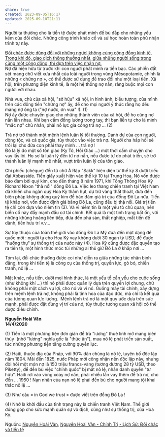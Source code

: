 ```yaml
---
share: true
created: 2023-09-05T16:17
updated: 2025-09-18T21:11
---
```

Người ta thường cho là tiền tệ được phát minh để bù đắp cho những yếu kém của đổi chác. Những công trình khảo cổ và sử học hoàn toàn phủ nhận trình tự này.  
  
[Đổi chác được dùng đối với những người không cùng cộng đồng kinh tế. Trong khi đó, giao dịch thông thường nhất, giữa những người sống trong cùng một cộng đồng, thì dựa trên việc nhận nợ.](../Nh%E1%BB%AFng%20ng%C6%B0%E1%BB%9Di%20kh%C3%B4ng%20c%C3%B9ng%20c%E1%BB%99ng%20%C4%91%E1%BB%93ng%20kinh%20t%E1%BA%BF%20th%C3%AC%20%C4%91%E1%BB%95i%20ch%C3%A1c.%20Nh%E1%BB%AFng%20ng%C6%B0%E1%BB%9Di%20s%E1%BB%91ng%20trong%20c%C3%B9ng%20m%E1%BB%99t%20c%E1%BB%99ng%20%C4%91%E1%BB%93ng%20th%C3%AC%20nh%E1%BA%ADn%20n%E1%BB%A3.md)  
Nợ đã hiện hữu từ trước khi con người phát minh ra tiền bạc. Các phiến đất sét mang chữ viết xưa nhất của loài người trong vùng Mésopotamie, chính là những « chứng nợ », có thể được sử dụng để trao đổi như một loại tiền. Xã hội, trên phương diện kinh tế, là một hệ thống nợ nần, ràng buộc mọi con người với nhau.  
  
Nhà vua, chủ của xã hội, "sở hữu" xã hội, in hình ảnh, biểu tượng, của mình trên các đồng tiền "chứng nợ" ấy, để cho mọi người ý thức rằng họ đều mang nợ ông ta ("nợ nước, ơn vua" !). (1)  
Nợ ấy được chuyển giao cho những thành viên của xã hội, để họ cũng nợ nần lẫn nhau. Khi bạn cầm đồng lương trong tay, thì bạn liền tự cho là mình "mắc nợ" chủ nhân, phải nỗ lực gia công trả nợ ... (2)  
  
Trả nợ trở thành một mệnh lệnh luân lý tối thượng. Danh dự của con người, dòng tộc, và cả quốc gia, tùy thuộc vào việc trả nợ. Người cha hấp hối sẽ trối lại cho đứa con phải thay mình ... trả nợ !  
Đó là lý do một số tôn giáo (Ky Tô, Hồi Giáo ...) một thời cấm chuyện cho vay lấy lời. Họ sợ là luân lý đến từ nợ nần, nếu được tự do phát triển, sẽ trở thành luân lý mạnh mẽ nhất, vượt trên luân lý của tôn giáo.  
  
Chi phiếu (chèque) đến từ chữ Ả Rập "Sakk" hiện diện từ thế kỷ 8 dưới triều đại Abbasside. Tiền giấy xuất hiện vào thế kỷ 10 tại Trung Hoa. Nó vốn được bảo đảm bởi quý kim, cho đến tháng 8 năm 1971, khi Tổng Thống Hoa Kỳ Richard Nixon "thả nổi" đồng Đô La. Việc leo thang chiến tranh tại Việt Nam đã khiến cho ngân quỹ Hoa Kỳ thâm hụt, dự trữ vàng thất thoát, đưa đến biện pháp không dùng quý kim để bảo đảm giá trị của đồng Đô La nữa. Tiền tệ khắp nơi, vốn được định giá bằng Đô La, cũng đều bị thả nổi. Giá trị tiền tệ chỉ còn dựa vào niềm tin (3). Và vì niềm tin là một yếu tố chủ quan, nên biến cố này đẩy mạnh đầu cơ tài chính. Kết quả là một tình trạng bất ổn, với những khủng hoảng liên tiếp, đưa đến phá sản, thất nghiệp, mất tiền để dành, tiền hưu trí v.v...  
  
Sự tùy thuộc của toàn thế giới vào đồng Đô La Mỹ đưa đến một dạng đế quốc mới : người ta cho Hoa Kỳ vay không dưới 30 ngàn tỷ USD, để được "hưởng thụ" sự thống trị của nước này (4). Hoa Kỳ cũng được đặc quyền tạo ra tiền tệ, một hình thức móc túi những ai thủ giữ Đô La ở khắp nơi ...  
  
Tóm lại, đổi chác thường được coi như diễn ra giữa những tác nhân bình đẳng, trong khi tiền tệ là công cụ của thống trị, quyền lực, gò bó, chiến tranh, nô lệ ...  
  
Mặt khác, nều tiền, dưới mọi hình thức, là một yếu tố cần yếu cho cuộc sống (như không khí ...) thì nó phải được quản lý dựa trên quyền lợi chung, chứ không phải một cách vụ lợi, cho nó và vì nó. Guồng máy tài chính, xây dựng trên mệnh lệnh trả nợ, không phải là tinh hoa của đạo đức, mà chỉ là kết quả của tương quan lực lượng.  Mệnh lệnh trả nợ là một quy ước dựa trên sức mạnh, phải được đặt đúng vị trí của nó, tùy thuộc tương quan xã hội có thể được điều chỉnh.  
  
**Nguyễn Hoài Vân  
14/4/2020**  
  
(1) Tiền là một phương tiện đơn giản để trả "lương" thuê lính mở mang biên thùy  (nhớ "lương" nghĩa gốc là "thức ăn"), mua nô lệ phát triển sản xuất, tức những phương tiện tăng cường quyền lực.  
  
(2) Haiti, thuộc địa của Pháp, với 90% dân chúng là nô lệ, tuyên bố độc lập năm 1804. Mãi đến 1825, nước Pháp mới công nhận nền độc lập này, nhưng đòi hỏi một món nợ là 150 triệu francs-vàng (tương đương 28 tỷ USD, theo Piketty), để đền bù việc "chính quốc" bị mất nô lệ, nhân danh quyền "tư hữu". Haiti rơi vào vòng xoáy nợ nần, phải nhiều lần vay thêm để trả nợ, cho đến ... 1960 ! Nạn nhân của nạn nô lệ phải đền bù cho người mang tội khai thác nô lệ ...  
  
(3) Như câu « in God we trust » được viết trên đồng Đô La !  
  
(4) Nhớ là khởi đầu của tình trạng này là chiến tranh Việt Nam. Thế giới đóng góp cho sức mạnh quân sự vô địch, cũng như sự thống trị, của Hoa Kỳ.

Nguồn:: [Nguyễn Hoài Vân](Nguy%E1%BB%85n%20Ho%C3%A0i%20V%C3%A2n.md), [Nguyễn Hoài Vân - Chính Trị - Lịch Sử: Đổi chác và tiền tệ](https://chinh-tri-lich-su.blogspot.com/2020/04/oi-chac-va-tien-te.html)
